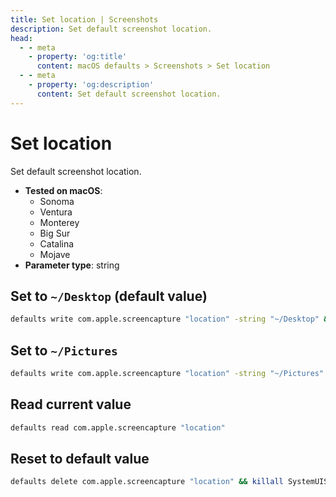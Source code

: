 ```yaml
---
title: Set location | Screenshots
description: Set default screenshot location.
head:
  - - meta
    - property: 'og:title'
      content: macOS defaults > Screenshots > Set location
  - - meta
    - property: 'og:description'
      content: Set default screenshot location.
---
```


# Set location

Set default screenshot location.

<!-- break lists -->

- **Tested on macOS**:
  - Sonoma
  - Ventura
  - Monterey
  - Big Sur
  - Catalina
  - Mojave
- **Parameter type**: string

## Set to `~/Desktop` (default value)

```bash
defaults write com.apple.screencapture "location" -string "~/Desktop" && killall SystemUIServer
```

## Set to `~/Pictures`

```bash
defaults write com.apple.screencapture "location" -string "~/Pictures" && killall SystemUIServer
```

## Read current value

```bash
defaults read com.apple.screencapture "location"
```

## Reset to default value

```bash
defaults delete com.apple.screencapture "location" && killall SystemUIServer
```
